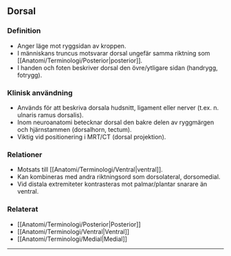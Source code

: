 ## Dorsal

### Definition
- Anger läge mot ryggsidan av kroppen.  
- I människans truncus motsvarar dorsal ungefär samma riktning som [[Anatomi/Terminologi/Posterior|posterior]].  
- I handen och foten beskriver dorsal den övre/ytligare sidan (handrygg, fotrygg).

### Klinisk användning
- Används för att beskriva dorsala hudsnitt, ligament eller nerver (t.ex. n. ulnaris ramus dorsalis).  
- Inom neuroanatomi betecknar dorsal den bakre delen av ryggmärgen och hjärnstammen (dorsalhorn, tectum).  
- Viktig vid positionering i MRT/CT (dorsal projektion).

### Relationer
- Motsats till [[Anatomi/Terminologi/Ventral|ventral]].  
- Kan kombineras med andra riktningsord som dorsolateral, dorsomedial.  
- Vid distala extremiteter kontrasteras mot palmar/plantar snarare än ventral.

### Relaterat
- [[Anatomi/Terminologi/Posterior|Posterior]]  
- [[Anatomi/Terminologi/Ventral|Ventral]]  
- [[Anatomi/Terminologi/Medial|Medial]]  

---
